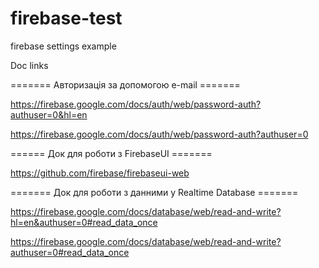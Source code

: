 # firebase-test

firebase settings example

Doc links



======= Авторизація за допомогою e-mail =======


https://firebase.google.com/docs/auth/web/password-auth?authuser=0&hl=en

https://firebase.google.com/docs/auth/web/password-auth?authuser=0



====== Док для роботи з FirebaseUI =======



https://github.com/firebase/firebaseui-web



======= Док для роботи з данними у Realtime Database =======



https://firebase.google.com/docs/database/web/read-and-write?hl=en&authuser=0#read_data_once


https://firebase.google.com/docs/database/web/read-and-write?authuser=0#read_data_once
